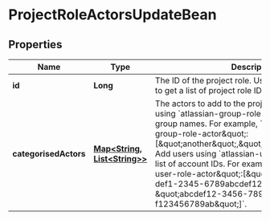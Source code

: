 # ProjectRoleActorsUpdateBean

## Properties
Name | Type | Description | Notes
------------ | ------------- | ------------- | -------------
**id** | **Long** | The ID of the project role. Use [Get all project roles](#api-rest-api-3-role-get) to get a list of project role IDs. |  [optional]
**categorisedActors** | [**Map&lt;String, List&lt;String&gt;&gt;**](List.md) | The actors to add to the project role. Add groups using &#x60;atlassian-group-role-actor&#x60; and a list of group names. For example, &#x60;\&quot;atlassian-group-role-actor\&quot;:[\&quot;another\&quot;,\&quot;administrators\&quot;]}&#x60;. Add users using &#x60;atlassian-user-role-actor&#x60; and a list of account IDs. For example, &#x60;\&quot;atlassian-user-role-actor\&quot;:[\&quot;12345678-9abc-def1-2345-6789abcdef12\&quot;, \&quot;abcdef12-3456-789a-bcde-f123456789ab\&quot;]&#x60;. |  [optional]
